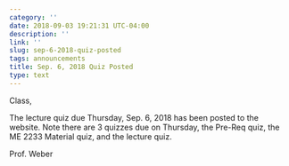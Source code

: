 ```yaml
---
category: ''
date: 2018-09-03 19:21:31 UTC-04:00
description: ''
link: ''
slug: sep-6-2018-quiz-posted
tags: announcements
title: Sep. 6, 2018 Quiz Posted
type: text
---
```


Class,

The lecture quiz due Thursday, Sep. 6, 2018 has been posted to the website. Note there are 3 quizzes
due on Thursday, the Pre-Req quiz, the ME 2233 Material quiz, and the lecture quiz.

Prof. Weber
